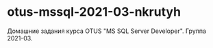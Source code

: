 # otus-mssql-2021-03-nkrutyh
Домашние задания курса OTUS "MS SQL Server Developer".
Группа 2021-03.
